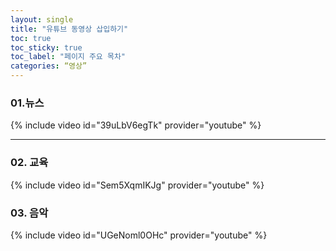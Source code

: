 ```yaml
---
layout: single
title: "유튜브 동영상 삽입하기"
toc: true
toc_sticky: true
toc_label: "페이지 주요 목차"
categories: “영상”
---
```


### 01.뉴스 

{% include video id="39uLbV6egTk" provider="youtube" %}

---
### 02. 교육

{% include video id="Sem5XqmIKJg" provider="youtube" %}



### 03. 음악

{% include video id="UGeNoml0OHc" provider="youtube" %}
